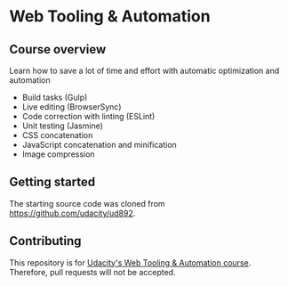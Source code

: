 # Web Tooling & Automation

## Course overview

Learn how to save a lot of time and effort with automatic optimization and automation

- Build tasks (Gulp)
- Live editing (BrowserSync)
- Code correction with linting (ESLint)
- Unit testing (Jasmine)
- CSS concatenation
- JavaScript concatenation and minification
- Image compression

## Getting started

The starting source code was cloned from <https://github.com/udacity/ud892>.

## Contributing

This repository is for [Udacity's Web Tooling & Automation course](https://www.udacity.com/course/web-tooling-automation--ud892). Therefore, pull requests will not be accepted.
